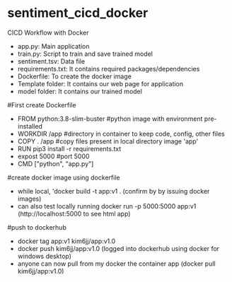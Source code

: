 # sentiment_cicd_docker
CICD Workflow with Docker
- app.py: Main application
- train.py: Script to train and save trained model
- sentiment.tsv: Data file
- requirements.txt: It contains required packages/dependencies
- Dockerfile: To create the docker image
- Template folder: It contains our web page for application
- model folder: It contains our trained model

#First create Dockerfile
- FROM python:3.8-slim-buster #python image with environment pre-installed
- WORKDIR /app        #directory in container to keep code, config, other files
- COPY . /app         #copy files present in local directory image 'app'
- RUN pip3 install -r requirements.txt    
- expost 5000         #port 5000
- CMD ["python", "app.py"]

#create docker image using dockerfile
- while local, 'docker build -t app:v1 . (confirm by by issuing docker images)
- can also test locally running docker run -p 5000:5000 app:v1 (http://localhost:5000 to see html app)

#push to dockerhub
- docker tag app:v1 kim6jj/app:v1.0
- docker push kim6jj/app:v1.0 (logged into dockerhub using docker for windows desktop)
- anyone can now pull from my docker the container app (docker pull kim6jj/app:v1.0)


